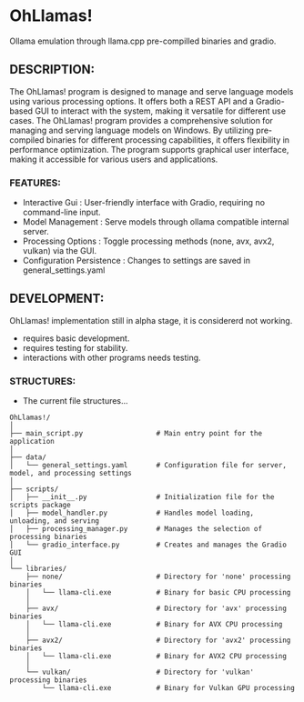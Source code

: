 # OhLlamas!
Ollama emulation through llama.cpp pre-compilled binaries and gradio.

## DESCRIPTION:
The OhLlamas! program is designed to manage and serve language models using various processing options. It offers both a REST API and a Gradio-based GUI to interact with the system, making it versatile for different use cases. The OhLlamas! program provides a comprehensive solution for managing and serving language models on Windows. By utilizing pre-compiled binaries for different processing capabilities, it offers flexibility in performance optimization. The program supports  graphical user interface, making it accessible for various users and applications.

### FEATURES:
- Interactive Gui : User-friendly interface with Gradio, requiring no command-line input.
- Model Management : Serve models through ollama compatible internal server.
- Processing Options : Toggle processing methods (none, avx, avx2, vulkan) via the GUI.
- Configuration Persistence : Changes to settings are saved in general_settings.yaml


## DEVELOPMENT:
OhLlamas! implementation still in alpha stage, it is considererd not working.
- requires basic development.
- requires testing for stability.
- interactions with other programs needs testing.

### STRUCTURES:
- The current file structures...
```
OhLlamas!/
│
├── main_script.py                  # Main entry point for the application
│
├── data/
│   └── general_settings.yaml       # Configuration file for server, model, and processing settings
│
├── scripts/
│   ├── __init__.py                 # Initialization file for the scripts package
│   ├── model_handler.py            # Handles model loading, unloading, and serving
│   ├── processing_manager.py       # Manages the selection of processing binaries
│   └── gradio_interface.py         # Creates and manages the Gradio GUI
│
└── libraries/
    ├── none/                       # Directory for 'none' processing binaries
    │   └── llama-cli.exe           # Binary for basic CPU processing
    │
    ├── avx/                        # Directory for 'avx' processing binaries
    │   └── llama-cli.exe           # Binary for AVX CPU processing
    │
    ├── avx2/                       # Directory for 'avx2' processing binaries
    │   └── llama-cli.exe           # Binary for AVX2 CPU processing
    │
    └── vulkan/                     # Directory for 'vulkan' processing binaries
        └── llama-cli.exe           # Binary for Vulkan GPU processing
```
